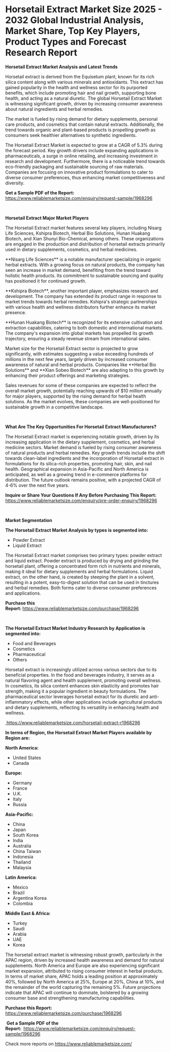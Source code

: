 <p><h1>Horsetail Extract Market Size 2025 - 2032 Global Industrial Analysis, Market Share, Top Key Players, Product Types and Forecast Research Report</h1></p><p><strong>Horsetail Extract Market Analysis and Latest Trends</strong></p>
<p><p>Horsetail extract is derived from the Equisetum plant, known for its rich silica content along with various minerals and antioxidants. This extract has gained popularity in the health and wellness sector for its purported benefits, which include promoting hair and nail growth, supporting bone health, and acting as a natural diuretic. The global Horsetail Extract Market is witnessing significant growth, driven by increasing consumer awareness about natural ingredients and herbal remedies. </p><p>The market is fueled by rising demand for dietary supplements, personal care products, and cosmetics that contain natural extracts. Additionally, the trend towards organic and plant-based products is propelling growth as consumers seek healthier alternatives to synthetic ingredients. </p><p>The Horsetail Extract Market is expected to grow at a CAGR of 5.3% during the forecast period. Key growth drivers include expanding applications in pharmaceuticals, a surge in online retailing, and increasing investment in research and development. Furthermore, there is a noticeable trend towards eco-friendly packaging and sustainable sourcing of raw materials. Companies are focusing on innovative product formulations to cater to diverse consumer preferences, thus enhancing market competitiveness and diversity.</p></p>
<p><strong>Get a Sample PDF of the Report:&nbsp;</strong> <a href="https://www.reliablemarketsize.com/enquiry/request-sample/1968296?utm_campaign=3458&utm_medium=2&utm_source=Github&utm_content=ia&utm_term=31032025&utm_id=horsetail-extract">https://www.reliablemarketsize.com/enquiry/request-sample/1968296</a></p>
<p>&nbsp;</p>
<p><strong>Horsetail Extract Major Market Players</strong></p>
<p><p>The Horsetail Extract market features several key players, including Nisarg Life Sciences, Kshipra Biotech, Herbal Bio Solutions, Hunan Huakang Biotech, and Xian Shunyi Bio-Chemical, among others. These organizations are engaged in the production and distribution of horsetail extracts primarily used in dietary supplements, cosmetics, and herbal medicines.</p><p>**Nisarg Life Sciences** is a notable manufacturer specializing in organic herbal extracts. With a growing focus on natural products, the company has seen an increase in market demand, benefiting from the trend toward holistic health products. Its commitment to sustainable sourcing and quality has positioned it for continued growth.</p><p>**Kshipra Biotech**, another important player, emphasizes research and development. The company has extended its product range in response to market trends towards herbal remedies. Kshipra's strategic partnerships with various health and wellness distributors further enhance its market presence.</p><p>**Hunan Huakang Biotech** is recognized for its extensive cultivation and extraction capabilities, catering to both domestic and international markets. The company's expansion into global markets has propelled its growth trajectory, ensuring a steady revenue stream from international sales.</p><p>Market size for the Horsetail Extract sector is projected to grow significantly, with estimates suggesting a value exceeding hundreds of millions in the next few years, largely driven by increased consumer awareness of natural and herbal products. Companies like **Herbal Bio Solutions** and **Xian Sobeo Biotech** are also adapting to this growth by enhancing their product offerings and marketing strategies.</p><p>Sales revenues for some of these companies are expected to reflect the overall market growth, potentially reaching upwards of $10 million annually for major players, supported by the rising demand for herbal health solutions. As the market evolves, these companies are well-positioned for sustainable growth in a competitive landscape.</p></p>
<p>&nbsp;</p>
<p><strong>What Are The Key Opportunities For Horsetail Extract Manufacturers?</strong></p>
<p><p>The Horsetail Extract market is experiencing notable growth, driven by its increasing application in the dietary supplement, cosmetics, and herbal medicine sectors. Market demand is fueled by rising consumer awareness of natural products and herbal remedies. Key growth trends include the shift towards clean-label ingredients and the incorporation of Horsetail extract in formulations for its silica-rich properties, promoting hair, skin, and nail health. Geographical expansion in Asia-Pacific and North America is anticipated, as well as a growing trend in e-commerce platforms for distribution. The future outlook remains positive, with a projected CAGR of 4-6% over the next five years.</p></p>
<p><strong>Inquire or Share Your Questions If Any Before Purchasing This Report:</strong> <a href="https://www.reliablemarketsize.com/enquiry/pre-order-enquiry/1968296?utm_campaign=3458&utm_medium=2&utm_source=Github&utm_content=ia&utm_term=31032025&utm_id=horsetail-extract">https://www.reliablemarketsize.com/enquiry/pre-order-enquiry/1968296</a></p>
<p>&nbsp;</p>
<p><strong>Market Segmentation</strong></p>
<p><strong>The Horsetail Extract Market Analysis by types is segmented into:</strong></p>
<p><ul><li>Powder Extract</li><li>Liquid Extract</li></ul></p>
<p><p>The Horsetail Extract market comprises two primary types: powder extract and liquid extract. Powder extract is produced by drying and grinding the horsetail plant, offering a concentrated form rich in nutrients and minerals, making it ideal for dietary supplements and herbal formulations. Liquid extract, on the other hand, is created by steeping the plant in a solvent, resulting in a potent, easy-to-digest solution that can be used in tinctures and herbal remedies. Both forms cater to diverse consumer preferences and applications.</p></p>
<p><strong>Purchase this Report:&nbsp;</strong><a href="https://www.reliablemarketsize.com/purchase/1968296?utm_campaign=3458&utm_medium=2&utm_source=Github&utm_content=ia&utm_term=31032025&utm_id=horsetail-extract">https://www.reliablemarketsize.com/purchase/1968296</a></p>
<p>&nbsp;</p>
<p><strong>The Horsetail Extract Market Industry Research by Application is segmented into:</strong></p>
<p><ul><li>Food and Beverages</li><li>Cosmetics</li><li>Pharmaceutical</li><li>Others</li></ul></p>
<p><p>Horsetail extract is increasingly utilized across various sectors due to its beneficial properties. In the food and beverages industry, it serves as a natural flavoring agent and health supplement, promoting overall wellness. In cosmetics, its silica content enhances skin elasticity and promotes hair strength, making it a popular ingredient in beauty formulations. The pharmaceutical sector leverages horsetail extract for its diuretic and anti-inflammatory effects, while other applications include agricultural products and dietary supplements, reflecting its versatility in enhancing health and wellness.</p></p>
<p><a href="https://www.reliablemarketsize.com/horsetail-extract-r1968296?utm_campaign=3458&utm_medium=2&utm_source=Github&utm_content=ia&utm_term=31032025&utm_id=horsetail-extract">&nbsp;https://www.reliablemarketsize.com/horsetail-extract-r1968296</a></p>
<p><strong>In terms of Region, the Horsetail Extract Market Players available by Region are:</strong></p>
<p>
    <p> <strong> North America: </strong>
        <ul>
            <li>United States</li>
            <li>Canada</li>
        </ul>
        </p> 
    <p> <strong> Europe: </strong>
        <ul>
            <li>Germany</li>
            <li>France</li>
            <li>U.K.</li>
            <li>Italy</li>
            <li>Russia</li>
        </ul>
        </p> 
    <p> <strong> Asia-Pacific: </strong>
        <ul>
            <li>China</li>
            <li>Japan</li>
            <li>South Korea</li>
            <li>India</li>
            <li>Australia</li>
            <li>China Taiwan</li>
            <li>Indonesia</li>
            <li>Thailand</li>
            <li>Malaysia</li>
        </ul>
        </p> 
    <p> <strong> Latin America: </strong>
        <ul>
            <li>Mexico</li>
            <li>Brazil</li>
            <li>Argentina Korea</li>
            <li>Colombia</li>
        </ul>
        </p> 
    <p> <strong> Middle East & Africa: </strong>
        <ul>
            <li>Turkey</li>
            <li>Saudi</li>
            <li>Arabia</li>
            <li>UAE</li>
            <li>Korea</li>
        </ul>
    </p>
    </p>
<p><p>The horsetail extract market is witnessing robust growth, particularly in the APAC region, driven by increased health awareness and demand for natural supplements. North America and Europe are also experiencing significant market expansion, attributed to rising consumer interest in herbal products. In terms of market share, APAC holds a leading position at approximately 40%, followed by North America at 25%, Europe at 20%, China at 10%, and the remainder of the world capturing the remaining 5%. Future projections indicate that APAC will continue to dominate, bolstered by a growing consumer base and strengthening manufacturing capabilities.</p></p>
<p><strong>Purchase this Report: </strong><a href="https://www.reliablemarketsize.com/purchase/1968296?utm_campaign=3458&utm_medium=2&utm_source=Github&utm_content=ia&utm_term=31032025&utm_id=horsetail-extract">https://www.reliablemarketsize.com/purchase/1968296</a></p>
<p>&nbsp;<strong>Get a Sample PDF of the Report:&nbsp;&nbsp;</strong><a href="https://www.reliablemarketsize.com/enquiry/request-sample/1968296?utm_campaign=3458&utm_medium=2&utm_source=Github&utm_content=ia&utm_term=31032025&utm_id=horsetail-extract">https://www.reliablemarketsize.com/enquiry/request-sample/1968296</a></p>
<p><strong></strong></p>
<p>Check more reports on <a href="https://www.reliablemarketsize.com/?utm_campaign=3458&utm_medium=2&utm_source=Github&utm_content=ia&utm_term=31032025&utm_id=horsetail-extract">https://www.reliablemarketsize.com/</a></p>